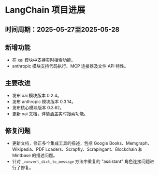 # LangChain 项目进展

## 时间周期：2025-05-27至2025-05-28

## 新增功能
- 在 xai 模块中支持实时搜索功能。
- anthropic 模块支持代码执行、MCP 连接器及文件 API 特性。

## 主要改进
- 发布 xai 模块版本 0.2.4。
- 发布 anthropic 模块版本 0.3.14。
- 发布核心模块版本 0.3.62。
- 更新 xai 文档，详情涵盖实时搜索功能。

## 修复问题
- 更新文档，修正多个集成工具的描述，包括 Google Books、Memgraph、Wikipedia、PDF Loaders、Scrapfly、Scrapingant、Blockchain 和 Mintbase 的描述问题。
- 针对 `_convert_dict_to_message` 方法中重复的 "assistant" 角色连接问题进行了修复。